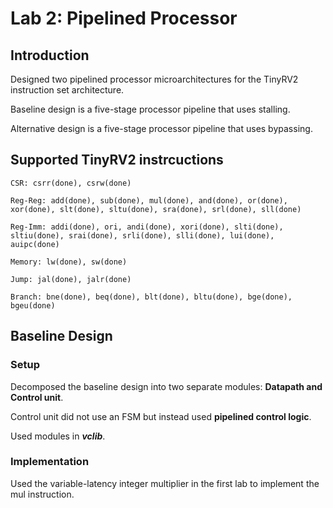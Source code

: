 # Lab 2: Pipelined Processor

## Introduction

Designed two pipelined processor microarchitectures for the TinyRV2 instruction set architecture.

Baseline design is a five-stage processor pipeline that uses stalling.

Alternative design is a five-stage processor pipeline that uses bypassing.

## Supported TinyRV2 instrcuctions

    CSR: csrr(done), csrw(done)

    Reg-Reg: add(done), sub(done), mul(done), and(done), or(done), xor(done), slt(done), sltu(done), sra(done), srl(done), sll(done)

    Reg-Imm: addi(done), ori, andi(done), xori(done), slti(done), sltiu(done), srai(done), srli(done), slli(done), lui(done), auipc(done)

    Memory: lw(done), sw(done)

    Jump: jal(done), jalr(done)

    Branch: bne(done), beq(done), blt(done), bltu(done), bge(done), bgeu(done)

## Baseline Design

### Setup

Decomposed the baseline design into two separate modules: **Datapath and Control unit**.

Control unit did not use an FSM but instead used **pipelined control logic**.

Used modules in **_vclib_**.

### Implementation

Used the variable-latency integer multiplier in the first lab to implement the mul instruction.
